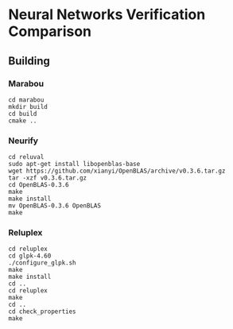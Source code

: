 # Neural Networks Verification Comparison

## Building

### Marabou

```
cd marabou
mkdir build
cd build
cmake ..
```

### Neurify

```
cd reluval
sudo apt-get install libopenblas-base
wget https://github.com/xianyi/OpenBLAS/archive/v0.3.6.tar.gz
tar -xzf v0.3.6.tar.gz
cd OpenBLAS-0.3.6
make
make install
mv OpenBLAS-0.3.6 OpenBLAS
make
```

### Reluplex

```
cd reluplex
cd glpk-4.60
./configure_glpk.sh
make
make install
cd ..
cd reluplex
make
cd ..
cd check_properties
make
```

